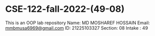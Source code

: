 # CSE-122-fall-2022-(49-08)
This is an OOP lab repository
Name: MD MOSHAREF HOSSAIN
Email: mmbmusa6969@gmail.com
ID: 21225103327
Section: 08
Intake : 49
